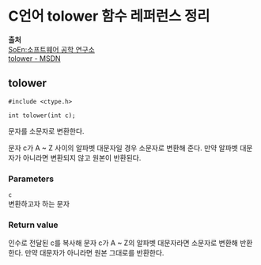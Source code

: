 # C언어 tolower 함수 레퍼런스 정리
  
**출처**  
<a href = "http://www.soen.kr/" target = "_blank">SoEn:소프트웨어 공학 연구소</a>  
<a href = "https://docs.microsoft.com/ko-kr/cpp/c-runtime-library/reference/tolower-tolower-towlower-tolower-l-towlower-l?view=vs-2019#syntax" target = "_blank">tolower - MSDN</a>  
  
## tolower
  
    #include <ctype.h>

    int tolower(int c);
  
문자를 소문자로 변환한다.  
  
문자 c가 A ~ Z 사이의 알파벳 대문자일 경우 소문자로 변환해 준다. 만약 알파벳 대문자가 아니라면 변환되지 않고 원본이 반환된다.  
  
### Parameters
  
`c`  
변환하고자 하는 문자  
  
### Return value
  
인수로 전달된 c를 복사해 문자 c가 A ~ Z의 알파벳 대문자라면 소문자로 변환해 반환한다. 만약 대문자가 아니라면 원본 그대로를 반환한다.